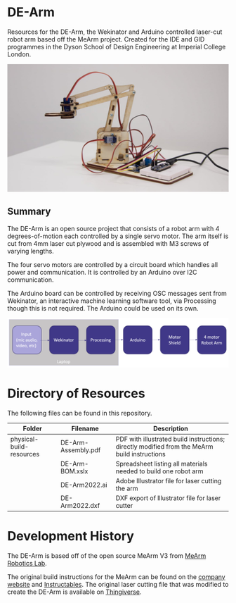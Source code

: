 # DE-Arm
Resources for the DE-Arm, the Wekinator and Arduino controlled laser-cut robot arm based off the MeArm project. Created for the IDE and GID programmes in the Dyson School of Design Engineering at Imperial College London.

![Photo of fully built robot arm from laser cut plywood](wiki-images/side-profile-smaller.jpg)

## Summary
The DE-Arm is an open source project that consists of a robot arm with 4 degrees-of-motion each controlled by a single servo motor. The arm itself is cut from 4mm laser cut plywood and is assembled with M3 screws of varying lengths.

The four servo motors are controlled by a circuit board which handles all power and communication. It is controlled by an Arduino over I2C communication.

The Arduino board can be controlled by receiving OSC messages sent from Wekinator, an interactive machine learning software tool, via Processing though this is not required. The Arduino could be used on its own.

![Illustration of system overview from the laptop running Wekinator through to the servo motors.](wiki-images/system-overview.png)

# Directory of Resources
The following files can be found in this repository.


| Folder | Filename | Description |
| ----------- | - |----------- |
| physical-build-resources | DE-Arm-Assembly.pdf | PDF with illustrated build instructions; directly modified from the MeArm build instructions |
| | DE-Arm-BOM.xslx | Spreadsheet listing all materials needed to build one robot arm
|  | DE-Arm2022.ai | Adobe Illustrator file for laser cutting the arm
|  | DE-Arm2022.dxf | DXF export of Illustrator file for laser cutter






# Development History

The DE-Arm is based off of the open source MeArm V3 from [MeArm Robotics Lab](https://mearm.com/).

The original build instructions for the MeArm can be found on the [company website](http://learn.mearm.com/docs/building-the-mearm-v3/) and [Instructables](https://www.instructables.com/MeArm-Build-a-Small-Hackable-Robot-Arm/). The original laser cutting file that was modified to create the DE-Arm is available on [Thingiverse](https://www.thingiverse.com/thing:3420797).